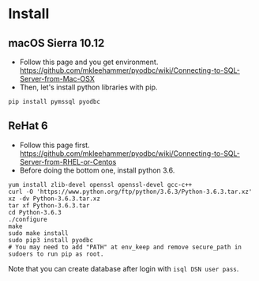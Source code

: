 # Install


## macOS Sierra 10.12

* Follow this page and you get environment. https://github.com/mkleehammer/pyodbc/wiki/Connecting-to-SQL-Server-from-Mac-OSX
* Then, let's install python libraries with pip.

```
pip install pymssql pyodbc
```

## ReHat 6

* Follow this page first. https://github.com/mkleehammer/pyodbc/wiki/Connecting-to-SQL-Server-from-RHEL-or-Centos
* Before doing the bottom one, install python 3.6.

```
yum install zlib-devel openssl openssl-devel gcc-c++
curl -O 'https://www.python.org/ftp/python/3.6.3/Python-3.6.3.tar.xz'
xz -dv Python-3.6.3.tar.xz
tar xf Python-3.6.3.tar
cd Python-3.6.3
./configure
make
sudo make install
sudo pip3 install pyodbc
# You may need to add "PATH" at env_keep and remove secure_path in sudoers to run pip as root.
```

Note that you can create database after login with `isql DSN user pass`.
